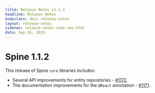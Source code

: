 ```yaml
---
title: Release Notes v1.1.2
headline: Release Notes
bodyclass: docs release-notes
layout: release-notes
sidenav: release-notes-side-nav.html
date: Sep 26, 2019
---
```


# Spine 1.1.2

This release of Spine `core` libraries includes:

- Several API improvements for entity repositories - [#1172]({{site.core_java_repo}}/pull/1172).
- The documentation improvements for the `@React` annotation - [#1171]({{site.core_java_repo}}/pull/1171).

